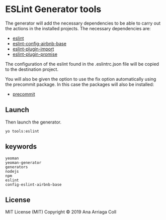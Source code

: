 # ESLint Generator tools
The generator will add the necessary dependencies to be able to carry out the actions in the installed projects.
The necessary dependencies are:
* [eslint](https://www.npmjs.com/package/eslint)
* [eslint-config-airbnb-base](https://www.npmjs.com/package/eslint-config-airbnb-base)
* [eslint-plugin-import](https://www.npmjs.com/package/eslint-plugin-import)
* [eslint-plugin-promise](https://www.npmjs.com/package/eslint-plugin-promise)

The configuration of the eslint found in the .eslintrc.json file will be copied to the destination project.

You will also be given the option to use the fix option automatically using the precommit package. In this case the packages will also be installed:

* [precommit](https://www.npmjs.com/package/precommit)

## Launch
Then launch the generator.
```
yo tools:eslint
```

## keywords

```
yeoman
yeoman-generator
generators
nodejs
npm
eslint
config-eslint-airbnb-base
```

## License
MIT License (MIT)
Copyright © 2019 Ana Arriaga Coll
